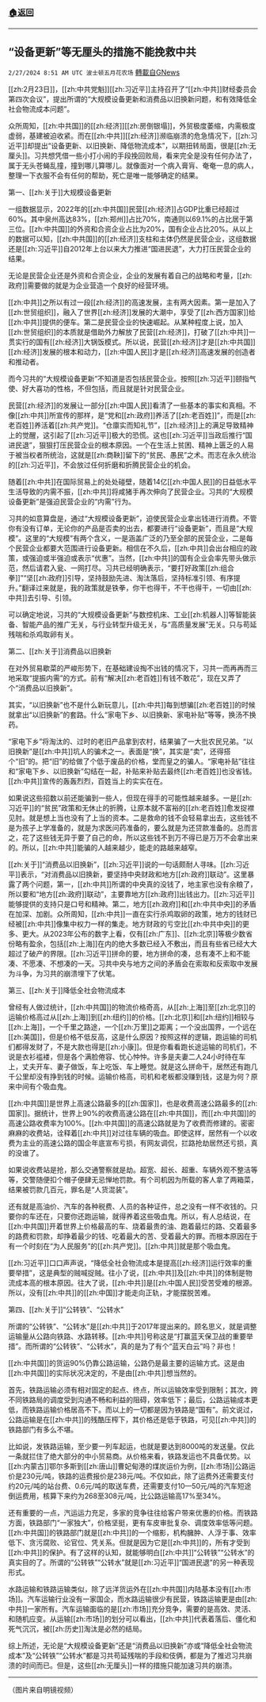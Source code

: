###  [:house:返回](README.md)
---


## “设备更新”等无厘头的措施不能挽救中共
`2/27/2024 8:51 AM UTC 波士顿五月花农场` [轉載自GNews](https://gnews.org/articles/2344860)

[[zh:2月23日]]，[[zh:中共党魁]][[zh:习近平]]主持召开了“[[zh:中共]]财经委员会第四次会议”，提出所谓的“大规模设备更新和消费品以旧换新问题，和有效降低全社会物流成本问题”。

众所周知，[[zh:中共国]]的[[zh:经济]][[zh:房倒银塌]]，外贸极度萎缩，内需极度虚弱，基建被迫收紧。而在[[zh:中共]][[zh:经济]]濒临崩溃的危急情况下，[[zh:习近平]]却提出“设备更新、以旧换新、降低物流成本”，以期扭转局面，很是[[zh:无厘头]]。习共想凭借一些小打小闹的手段挽回败局，看来完全是没有任何办法了，属于无头苍蝇乱撞，撞到哪儿算哪儿。就像面对一个病入膏肓、奄奄一息的病人，整理一下衣服不会有任何的帮助，死亡是唯一能够确定的结果。

第一、[[zh:关于]]大规模设备更新

一组数据显示，2022年的[[zh:中共国]]民营[[zh:经济]]占GDP比重已经超过60%。其中泉州高达83%，[[zh:郑州]]占比70%，南通则以69.1%的占比居于第三位。[[zh:中共国]]的外资和合资企业占比为20%，国有企业占比20%。从以上的数据可以知，[[zh:中共国]]的[[zh:经济]]支柱和主体仍然是民营企业，这组数据还是[[zh:习近平]]自2012年上台以来大力推进“国进民退”，大力打压民营企业的结果。

无论是民营企业还是外资和合资企业，企业的发展有着自己的战略和考量，[[zh:政府]]需要做的就是为企业营造一个良好的经营环境。

[[zh:中共]]之所以有过一段[[zh:经济]]的高速发展，主有两大因素。第一是加入了[[zh:世贸组织]]，融入了世界[[zh:经济]]发展的大潮中，享受了[[zh:西方国家]]给[[zh:中共]]提供的便车。第二是民营企业的快速崛起。从某种程度上说，加入[[zh:世贸组织]]的本质就是借助外力解放了民营[[zh:经济]]，打破了[[zh:中共]]一贯实行的国有[[zh:经济]]大锅饭模式。所以说，民营[[zh:经济]]才是[[zh:中共国]][[zh:经济]]发展的根本和动力，[[zh:中国人民]]才是[[zh:经济]]高速发展的创造者和推动者。

而今习共的“大规模设备更新”不知道是否包括民营企业。按照[[zh:习近平]]颐指气使、好大喜功的性格，不但包括，而且就是针对民营企业。

民营[[zh:经济]]的发展让一部分[[zh:中国人民]]看清了一些基本的事实和真相。不像[[zh:中共]]所宣传的那样，是“党和[[zh:政府]]养活了[[zh:老百姓]]”，而是[[zh:老百姓]]养活着[[zh:共产党]]。“仓廪实而知礼节”，[[zh:经济]]上的满足导致精神上的觉醒，这引起了[[zh:习近平]]极大的恐慌。这也[[zh:习近平]]当政后推行“国进民退”，狠狠打压民营企业的根本原因。一个在生活上贫困、精神上匮乏的人易于被当权者所统治，这就是[[zh:商鞅]]留下的“贫民、愚民”之术。而志在永久统治的[[zh:习近平]]，不会放过任何折磨和折腾民营企业的机会。

随着[[zh:中共]]在国际贸易上的处处碰壁，随着14亿[[zh:中国人民]]的日益低水平生活导致的内需不振，[[zh:中共]]将咸猪手再次伸向了民营企业。习共的“大规模设备更新”是强迫民营企业的“内需”行为。

习共的如意算盘是，通过“大规模设备更新”，迫使民营企业拿出钱进行消费。不管你有没有订单，无论你的产品是否卖的出去，都要进行“设备更新”，而且是“大规模”。这里的“大规模”有两个含义，一是涵盖广泛的乃至全部的民营企业，二是每个民营企业都要大范围进行设备更新。相信在不久后，[[zh:中共]]会出台相应的政策，或强迫或半强迫或表示“优惠”。当然，[[zh:中共]]的国有企业会率先带头做示范，然后请君入瓮、一网打尽。习共已经明确表示，“要打好政策[[zh:组合拳]]”“坚[[zh:政府]]引导，坚持鼓励先进、淘汰落后，坚持标准引领、有序提升。”翻译过来就是，我的政策就是铁拳，你干也得干，不干也得干，一切由[[zh:中共]]去引导、引领。

可以确定地说，习共的“大规模设备更新”与数控机床、工业[[zh:机器人]]等智能装备、智能产品的推广无关，与行业转型升级无关，与“高质量发展”无关。只与苟延残喘和杀鸡取卵有关。

第二、[[zh:关于]]消费品以旧换新

在对外贸易歇菜的严峻形势下，在基础建设掏不出钱的情况下，习共一而再再而三地采取“提振内需”的方式。前有“解决[[zh:老百姓]]有钱不敢花”，现在又弄了个“消费品以旧换新”。

其实，“以旧换新”也不是什么新玩意儿，[[zh:中共]]每到想骗[[zh:老百姓]]的时候就拿出“以旧换新”的套路。什么“家电下乡、以旧换新、家电补贴”等等，换汤不换药。

“家电下乡”将淘汰的、过时的老旧产品拿到农村，结果骗了一大批农民兄弟。“以旧换新”是[[zh:中共]]坑人的骗术之一。表面是“换”，其实是“卖”，还得搭个“旧”的。把“旧”的给做了个低于废品的价格，堂而皇之的骗人。“家电补贴”往往和“家电下乡、以旧换新”勾结在一起，补贴来补贴去最终[[zh:老百姓]]也没省钱。[[zh:中共]]宣传的轰轰烈烈，百姓当上的实实在在。

如果说这些招数以前还能骗到一些人，但现在得手的可能性越来越多。一是[[zh:习近平]]的“贫民”政策和无休止的折腾，让原本就不富裕的[[zh:老百姓]]愈发捉襟见肘。就是想上当也没有了上当的资本。二是救命的钱不会轻易拿出去，这些钱不是为孩子上学准备的，就是为求医问药准备的，要么就是为还贷款准备的。总而言之，花了这些钱无异于要了自己的命，所以这些钱不到万不得已是万万不会拿出来的。所以，[[zh:中共]]能骗的人越来越少，能走的路越来越窄。

[[zh:关于]]“消费品以旧换新”，[[zh:习近平]]说的一句话颇耐人寻味。[[zh:习近平]]表示，“对消费品以旧换新，要坚持中央财政和地方[[zh:政府]]联动”。这里暴露了两个问题，第一，[[zh:中共]]所谓的中央真的没钱了，地主家也没有余粮了，所以要和“地方[[zh:政府]]联动”，主要靠地方[[zh:政府]]出钱出力。[[zh:习近平]]能够提供的支持只是口号和精神。第二，地方[[zh:政府]]和[[zh:中共中央]]的矛盾在加深、加剧。众所周知，[[zh:中共]]一直在实行杀鸡取卵的政策，地方的钱财已经被[[zh:中共]]像集中权力一样的集走。地方财政的亏空比[[zh:中共中央]]的更多、更大。从2023年公布的数字上看，仅有[[zh:广东]]、[[zh:北京]]等极少数省份略有盈余，包括[[zh:上海]]在内的绝大多数已经入不敷出，而且有些省已经大大超过了破产的界限。[[zh:习近平]]拼命的要，地方拼命的凑，总有凑不上和不能凑、不愿凑、不想凑的一天。习共中央与地方之间的矛盾会在索取和反索取中发展为斗争，为习共的崩溃埋下了伏笔。

第三、[[zh:关于]]降低全社会物流成本

曾经有人做过统计，[[zh:中共国]]的物流价格奇高，从[[zh:上海]]至[[zh:北京]]的运输价格高过从[[zh:上海]]到[[zh:纽约]]的价格。[[zh:北京]]和[[zh:纽约]]相较与[[zh:上海]]，一个千里之路途，一个[[zh:万里]]之距离；一个没出国界，一个远在[[zh:美国]]，但是价格不低反高，这是什么原因？按照这样的逻辑，跑运输的司机们都得发财了，不是大款也得是[[zh:小康]]。但是你看看跑长途运输的司机们，不说是衣衫褴褛，但是各个满脸倦容、忧心忡忡。许多是夫妻二人24小时待在车上，丈夫开车、妻子做饭，车上吃饭、车上睡觉。就是这么拼命干，居然还有跑几千公里却没有挣到钱的时候。运输价格高，司机和老板都没赚到钱，这是为何？原来中间有个吸血鬼。

[[zh:中共国]]是世界上高速公路最多的[[zh:国家]]，也是收费高速公路最多的[[zh:国家]]。据统计，世界上90%的收费高速公路在[[zh:中共国]]，而[[zh:中共国]]的高速公路收费率为100%。[[zh:中共国]]的高速公路就是为了收费而修建的。密密麻麻的收费站，诠释着[[zh:中共]]对过往车辆的吸血。即使这样，居然有一个以收费为主业的高速公路的国企年底宣布亏损，有网友调侃，拦路抢劫居然还亏损，真的没谁了。

如果说收费站是抢，那么交通警察就是劫。超宽、超长、超重、车辆外观不整洁等等，交警随便扣个帽子便肆无忌惮地罚款。有个司机因为所载的客人拿了两箱菜，结果被罚款几百元，罪名是“人货混装”。

还有就是高油价、汽车的各种税费、人员的各种证件，总之没有一样不收钱的。只要你的车还在，只要你还跑运输，就得养着这些吸血鬼。所以，有人总结说，在[[zh:中共国]]开着世界上价格最高的车、烧着最贵的油、跑着最烂的路、交着最多的路费和罚款，却挣着最少的钱、吃着最大的苦、受着最大的罪。而根本原因在于有一个时刻在“为人民服务”的[[zh:共产党]]。[[zh:中共]]就是那个吸血鬼。

[[zh:习近平]]口口声声说，“降低全社会物流成本是提高[[zh:经济]]运行效率的重要举措”，这是典型的贼喊捉贼。往小了说，[[zh:中共]]及[[zh:中共]]的体制是物流成本高的根本原因。往大了说，[[zh:中共]]是[[zh:中国人民]]受苦受难的根源。所以，没有[[zh:中共]]的[[zh:中国]]才能走向正轨，才能摆脱苦难。

第四、[[zh:关于]]“公转铁”、“公转水”

所谓的“公转铁”、“公转水”是[[zh:中共]]于2017年提出来的。顾名思义，就是调整运输量从公路向铁路、水路转移。[[zh:中共]]号称这是“打赢蓝天保卫战的重要举措”。而所谓的“公转铁”、“公转水”，真的是为了有个“蓝天白云”吗？非也！

[[zh:中共国]]的货运90%仍靠公路运输，公路仍是最主要的运输方式。这是由[[zh:中共国]]的实际状况决定的，不是由[[zh:中共]]想当然的。

首先，铁路运输必须有相对固定的起点、终点，所以运输效率受到限制；其次，跨不同铁路局的调度受到沟通不畅和利益的阻碍，效率低下；最后，公路运输成本更低，而铁路运输价格居高不下。而以上的一切都是因为铁路是“国有”。前文说过，公路运输是在[[zh:中共]]的残酷压榨下，其价格还是低于铁路，可见[[zh:中共]]的铁路部门有多么不堪。

比如说，发铁路运输，至少要一列车起运，也就是要达到8000吨的发送量。仅此一条就拦住了绝大部分的中小贸易商。从价格来看，铁路发运也不具备优势。以[[zh:内蒙古]]鄂尔多斯到[[zh:唐山]]曹妃甸港的煤炭运价为例，[[zh:市场]]公路运价是230元/吨，铁路的运费报价是238元/吨。不仅如此，除了运费外还需要支付约20元/吨的站台费、0.6元/吨的取送车费，还需要支付10—50元/吨的汽车短途倒运费用，核算下来约为268至308元/吨，比公路运输高17%至34%。

还有重要的一点，汽运运力充足，多家的竞争往往给客户带来优惠的价格。而铁路方面，铁路部门“一家独大”，价格坚挺，更有车皮审批复杂、调度效率低等问题。[[zh:中共国]]的铁路部门就是[[zh:中共]]的一个缩影，机构臃肿、人浮于事、效率低下、贪污腐败、论官位、凭关系。但就是因为它是[[zh:中共]]的，所有才受到[[zh:中共]]的保护。有了这样的认知，就能够明白[[zh:中共]]“公转铁”“公转水”的真实目的了。所谓的“公转铁”“公转水”就是[[zh:习近平]]“国进民退”的另一种表现形式。

水路运输和铁路运输类似，除了远洋货运外在[[zh:中共国]]内陆基本没有[[zh:市场]]。汽车运输行业没有一家国企，而水路运输很少有民营，铁路运输更是由[[zh:中共]]一家所有。汽车运输面临的是[[zh:市场]]充分竞争，需要的是高效、灵活、和随机应变。从运输[[zh:市场]]的划分可以看出，[[zh:中共]]代表着落后、僵化和死气沉沉，被[[zh:历史]]淘汰是必然的结局。

综上所述，无论是“大规模设备更新”还是“消费品以旧换新”亦或“降低全社会物流成本”及“公转铁”“公转水”都是习共苟延残喘的手段和伎俩，都是为了推迟习共崩溃的时间而已。但是，这些[[zh:无厘头]]一样的措施只能加速习共的崩溃。

---
（图片来自明镜视频）
